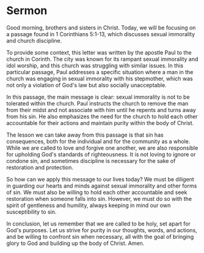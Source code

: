 # Sermon

Good morning, brothers and sisters in Christ. Today, we will be focusing on a passage found in 1 Corinthians 5:1-13, which discusses sexual immorality and church discipline.

To provide some context, this letter was written by the apostle Paul to the church in Corinth. The city was known for its rampant sexual immorality and idol worship, and this church was struggling with similar issues. In this particular passage, Paul addresses a specific situation where a man in the church was engaging in sexual immorality with his stepmother, which was not only a violation of God's law but also socially unacceptable.

In this passage, the main message is clear: sexual immorality is not to be tolerated within the church. Paul instructs the church to remove the man from their midst and not associate with him until he repents and turns away from his sin. He also emphasizes the need for the church to hold each other accountable for their actions and maintain purity within the body of Christ.

The lesson we can take away from this passage is that sin has consequences, both for the individual and for the community as a whole. While we are called to love and forgive one another, we are also responsible for upholding God's standards of righteousness. It is not loving to ignore or condone sin, and sometimes discipline is necessary for the sake of restoration and protection.

So how can we apply this message to our lives today? We must be diligent in guarding our hearts and minds against sexual immorality and other forms of sin. We must also be willing to hold each other accountable and seek restoration when someone falls into sin. However, we must do so with the spirit of gentleness and humility, always keeping in mind our own susceptibility to sin.

In conclusion, let us remember that we are called to be holy, set apart for God's purposes. Let us strive for purity in our thoughts, words, and actions, and be willing to confront sin when necessary, all with the goal of bringing glory to God and building up the body of Christ. Amen.

